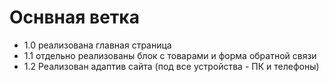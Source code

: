 # Оснвная ветка
- 1.0 реализована главная страница
- 1.1 отдельно реализованы блок с товарами и форма обратной связи
- 1.2 Реализован адаптив сайта (под все устройства - ПК и телефоны)
